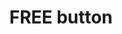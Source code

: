 ---
layout: smileys&emotion
title: FREE button
emoji: free_button
permalink: 🆓.html
image: assets/img/3moji/free_button.png
---